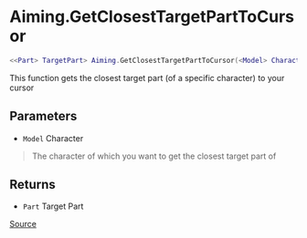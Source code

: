 # Aiming.GetClosestTargetPartToCursor
```lua
<<Part> TargetPart> Aiming.GetClosestTargetPartToCursor(<Model> Character)
```
This function gets the closest target part (of a specific character) to your cursor

## Parameters
* `Model` Character
> The character of which you want to get the closest target part of

## Returns
* `Part` Target Part

[Source](https://github.com/Stefanuk12/ROBLOX/blob/master/Universal/Aiming/Module.lua#L294)
